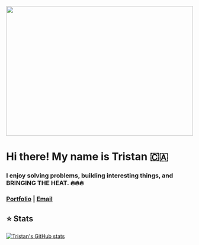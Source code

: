 <!-- <img src="https://media.giphy.com/media/xT9IgzoKnwFNmISR8I/giphy.gif" width="100%" height="350px"> -->
<img src="https://media.giphy.com/media/13HgwGsXF0aiGY/giphy.gif?cid=ecf05e47oihio8wxahjb7utljs7obbiy072oz09frbjttcxa&rid=giphy.gif&ct=g" width="100%" height="350px">

# Hi there! My name is Tristan 🇨🇦

### I enjoy solving problems, building interesting things, and BRINGING THE HEAT. 🔥🔥🔥

### [Portfolio](http://tristandeaneportfolio.com/) | [Email](mailto:tristandeane93@gmail.com)

## ⭐ Stats

[![Tristan's GitHub stats](https://github-readme-stats.vercel.app/api?username=IM-Deane&count_private=true&show_icons=true&theme=dracula)](https://github.com/anuraghazra/github-readme-stats)
